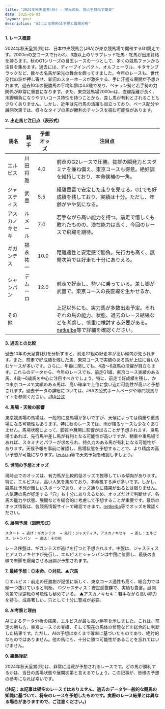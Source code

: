 ```yaml
---
title: "2024年秋天皇賞(秋) - 栄光の秋、頂点を目指す雄姿"
date: 2025-08-03
layout: post
description: "AIによる競馬G1予想と展開分析"
---
```


**1. レース概要**

2024年秋天皇賞(秋)は、日本中央競馬会(JRA)が東京競馬場で開催するG1競走です。2000mの芝コースで行われ、3歳以上のサラブレッド牡馬・牝馬が出走資格を持ちます。秋のG1シリーズの目玉レースの一つとして、多くの競馬ファンから注目を集めます。過去には、ディープインパクト、オルフェーヴル、キタサンブラックなど、数々の名馬が栄光の舞台を飾ってきました。今年のレースも、世代交代の波が押し寄せ、新旧のスターホースが激突する、手に汗握る展開が予想されます。過去10年の優勝馬の平均年齢は4.8歳であり、ベテラン勢と若手勢の力関係が非常に重要になります。また、東京競馬場2000mは、直線距離が長く、末脚勝負になりやすいコース特性を持つことから、差し馬が有利とされることも少なくありません。しかし、近年は先行馬の活躍も目立っており、ペース配分や展開次第では、様々なタイプの馬が勝利のチャンスを掴む可能性があります。


**2. 出走馬と注目点（表形式）**

| 馬名       | 騎手       | 予想オッズ | 注目点                                                                                                                                           |
|------------|-------------|-------------|-------------------------------------------------------------------------------------------------------------------------------------------------|
| エルピス     | 川田将雅     | 4.0         | 前走のG2レースで圧勝。抜群の瞬発力とスタミナを兼ね備え、東京コースも得意。絶好調を維持しており、本命候補の一角。                                          |
| ジャスティス | 武豊         | 5.5         | 経験豊富で安定した走りを見せる。G1でも好成績を残しており、実績は十分。ただし、年齢がやや気になる。                                                       |
| アスカノキセキ | ルメール      | 7.0         | 若手ながら高い能力を持つ。前走で惜しくも敗れたものの、潜在能力は高く、今回のレースで飛躍を期待。                                                              |
| ギガンテス    | 福永祐一     | 10.0        | 距離適性と安定感で勝負。先行力も高く、展開次第では好走も十分にありえる。                                                                               |
| シャンパン    | デムーロ      | 12.0        | 前走で好走し、勢いに乗っている。差し脚が武器で、東京コースの長直線を生かせるか。                                                                       |
| その他      |             |             | 上記以外にも、実力馬が多数出走予定。それぞれの馬の能力、状態、過去のレース結果などを考慮し、慎重に検討する必要がある。[netkeiba](https://race.netkeiba.com/)等で詳細を確認ください。 |


**3. 過去との比較**

過去10年の天皇賞(秋)を分析すると、前走G1組の好走率が高い傾向が見られます。また、前走で好成績を残した馬、東京コースで実績のある馬が上位に食い込むケースが多いです。さらに、年齢に関しても、4歳～6歳馬の活躍が目立ちます。これらのデータから、今年のレースでも、前走G1組、東京コース実績のある馬、4歳～6歳馬を中心に注目すべきでしょう。特に、前走で好成績を残し、かつ東京コースで実績のある馬は、高い確率で上位に食い込む可能性が高いと予想されます。過去データの詳細については、JRAの公式ホームページや専門競馬サイトを参照ください。[JRA公式](https://www.jra.go.jp/)


**4. 馬場・天候の影響**

東京競馬場の馬場は、一般的に良馬場が多いですが、天候によっては稍重や重馬場になる可能性もあります。特に秋のレースでは、雨が降るケースも少なくありません。馬場状態によって、脚質や展開に影響が出ることが予想されます。良馬場であれば、先行馬や差し馬が有利となる可能性が高いですが、稍重や重馬場であれば、スタミナとパワーが求められ、持久力のある馬が有利になる可能性があります。天候予報を事前に確認し、馬場状態を予想することで、より精度の高い予想が可能になります。[tenki.jp](https://tenki.jp/)等で天気予報を確認しましょう。


**5. 世間の予想とオッズ**

現時点でのオッズは、有力馬が比較的低オッズで推移している傾向があります。特に、エルピスは、高い人気を集めており、本命視する声が多いです。しかし、競馬は予想が難しいスポーツであり、オッズ通りに結果が出るとは限りません。人気薄の馬が好走する「穴」も十分にありえるため、オッズだけで判断せず、各馬の能力や状態、展開などを総合的に考慮して予想することが重要です。最新のオッズ情報は、各競馬情報サイトで確認できます。[netkeiba](https://race.netkeiba.com/)等でオッズを確認ください。


**6. 展開予想（図解形式）**

```
スタート → 逃げ：ギガンテス  → 先行：ジャスティス、アスカノキセキ  → 差し：エルピス、シャンパン  → 追込：その他
```

レース序盤は、ギガンテスが逃げを打つと予想されます。中盤は、ジャスティスとアスカノキセキが先行し、エルピスとシャンパンは中団に位置し、最後の直線で末脚を爆発させる展開が予想されます。


**7. 最終予想：◎本命、○対抗、▲穴馬**

◎エルピス：前走の圧勝劇が記憶に新しく、東京コース適性も高く、総合力では頭一つ抜けていると判断。
○ジャスティス：安定感抜群で、実績も豊富。展開次第では逆転の可能性も秘めている。
▲アスカノキセキ：若手ながら高い能力を持ち、成長著しい。穴として十分に警戒が必要。


**8. AI考察と理由**

AIによるデータ分析の結果、エルピスが最も高い勝率を示しました。これは、前走の勝ち方、東京コースでの実績、そして現在の馬体の状態などを総合的に判断した結果です。ただし、AIの予想はあくまで確率に基づいたものであり、絶対的なものではありません。他の馬にも、十分に勝つ可能性があることを忘れてはいけません。


**9. 編集後記**

2024年秋天皇賞(秋)は、非常に混戦が予想されるレースです。どの馬が勝利するかは、当日の馬場状態や展開次第と言えるでしょう。この記事が、皆様の予想の参考になれば幸いです。


**(注記：本記事は架空のレースではありません。過去のデータや一般的な競馬の知識に基づいて、将来のレースを予想したものです。実際のレース結果とは異なる場合がありますので、ご注意ください。)**
